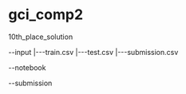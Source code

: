 # gci_comp2
10th_place_solution

--input
  |---train.csv
  |---test.csv
  |---submission.csv

--notebook


--submission
